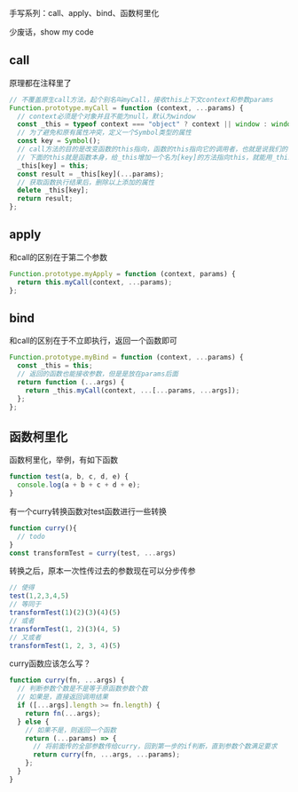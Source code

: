 手写系列：call、apply、bind、函数柯里化

少废话，show my code
## call
原理都在注释里了
```js
// 不覆盖原生call方法，起个别名叫myCall，接收this上下文context和参数params
Function.prototype.myCall = function (context, ...params) {
  // context必须是个对象并且不能为null，默认为window
  const _this = typeof context === "object" ? context || window : window;
  // 为了避免和原有属性冲突，定义一个Symbol类型的属性
  const key = Symbol();
  // call方法的目的是改变函数的this指向，函数的this指向它的调用者，也就是说我们的目标是改变函数的调用者。
  // 下面的this就是函数本身，给_this增加一个名为[key]的方法指向this，就能用_this来调用this了
  _this[key] = this;
  const result = _this[key](...params);
  // 获取函数执行结果后，删除以上添加的属性
  delete _this[key];
  return result;
};
```

## apply
和call的区别在于第二个参数
```js
Function.prototype.myApply = function (context, params) {
  return this.myCall(context, ...params);
};
```

## bind
和call的区别在于不立即执行，返回一个函数即可
```js
Function.prototype.myBind = function (context, ...params) {
  const _this = this;
  // 返回的函数也能接收参数，但是是放在params后面
  return function (...args) {
    return _this.myCall(context, ...[...params, ...args]);
  };
};
```

## 函数柯里化
函数柯里化，举例，有如下函数
```js
function test(a, b, c, d, e) {
  console.log(a + b + c + d + e);
}
```
有一个curry转换函数对test函数进行一些转换
```js
function curry(){
  // todo
}
const transformTest = curry(test, ...args)
```
转换之后，原本一次性传过去的参数现在可以分步传参
```js
// 使得
test(1,2,3,4,5)
// 等同于
transformTest(1)(2)(3)(4)(5)
// 或者
transformTest(1, 2)(3)(4, 5)
// 又或者
transformTest(1, 2, 3, 4)(5)
```
curry函数应该怎么写？
```js
function curry(fn, ...args) {
  // 判断参数个数是不是等于原函数参数个数
  // 如果是，直接返回调用结果
  if ([...args].length >= fn.length) {
    return fn(...args);
  } else {
    // 如果不是，则返回一个函数
    return (...params) => {
      // 将前面传的全部参数传给curry，回到第一步的if判断，直到参数个数满足要求
      return curry(fn, ...args, ...params);
    };
  }
}
```